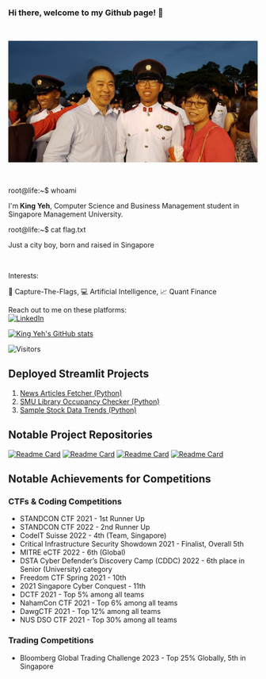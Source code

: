 ### Hi there, welcome to my Github page! 👋

<br>

  ![Proudest moment of my life](asset_1.jpg)

<br>
<p>root@life:~$ whoami</p>
<p>I'm<strong> King Yeh</strong>, Computer Science and Business Management student in Singapore Management University. </p>
<p>root@life:~$ cat flag.txt
<p>Just a city boy, born and raised in Singapore</p>
<br>
<p>Interests:</p>
<p>🚩 Capture-The-Flags, 💻 Artificial Intelligence, 📈 Quant Finance </p>

Reach out to me on these platforms:
<br>
[![LinkedIn](https://img.shields.io/badge/-King%20Yeh-blue?style=flat-square&logo=linkedin&logoColor=white)](https://www.linkedin.com/in/king-yeh-cheah/)


[![King Yeh's GitHub stats](https://github-readme-stats.vercel.app/api?username=xbowery&count_private=true&show_icons=true&theme=tokyonight)](https://github.com/xbowery)

![Visitors](https://api.visitorbadge.io/api/visitors?path=https%3A%2F%2Fgithub.com%2Fxbowery&countColor=%23263759)

## Deployed Streamlit Projects
1. [News Articles Fetcher (Python)](https://xbowery-news-articles-fetcher-singapore-news-onlyapp-nse2t0.streamlit.app/)
2. [SMU Library Occupancy Checker (Python)](https://xbowery-smu-library-occupancy-streamlitapp-3jmo2d.streamlit.app/)
3. [Sample Stock Data Trends (Python)](https://xbowery-stock-data-streamlit-app-n8zrgt.streamlit.app/)


## Notable Project Repositories

[![Readme Card](https://github-readme-stats.vercel.app/api/pin/?username=xbowery&repo=CS203_Proj&show_owner=true)](https://github.com/xbowery/CS203_Proj)
[![Readme Card](https://github-readme-stats.vercel.app/api/pin/?username=xbowery&repo=android-portfolio-management&show_owner=true)](https://github.com/xbowery/android-portfolio-management)
[![Readme Card](https://github-readme-stats.vercel.app/api/pin/?username=xbowery&repo=HEAP-telebot-workshop&show_owner=true)](https://github.com/xbowery/HEAP-telebot-workshop)
[![Readme Card](https://github-readme-stats.vercel.app/api/pin/?username=xbowery&repo=president_gu_bot&show_owner=true)](https://github.com/xbowery/president_gu_bot)

## Notable Achievements for Competitions

### CTFs & Coding Competitions
- STANDCON CTF 2021 - 1st Runner Up
- STANDCON CTF 2022 - 2nd Runner Up
- CodeIT Suisse 2022 - 4th (Team, Singapore)
- Critical Infrastructure Security Showdown 2021 - Finalist, Overall 5th
- MITRE eCTF 2022 - 6th (Global)
- DSTA Cyber Defender’s Discovery Camp (CDDC) 2022 - 6th place in Senior (University) category
- Freedom CTF Spring 2021 - 10th
- 2021 Singapore Cyber Conquest - 11th
- DCTF 2021 - Top 5% among all teams
- NahamCon CTF 2021 - Top 6% among all teams
- DawgCTF 2021 - Top 12% among all teams
- NUS DSO CTF 2021 - Top 30% among all teams

### Trading Competitions
- Bloomberg Global Trading Challenge 2023 - Top 25% Globally, 5th in Singapore

<!--
**xbowery/xbowery** is a ✨ _special_ ✨ repository because its `README.md` (this file) appears on your GitHub profile.

Here are some ideas to get you started:

- 🔭 I’m currently working on ...
- 🌱 I’m currently learning ...
- 👯 I’m looking to collaborate on ...
- 🤔 I’m looking for help with ...
- 💬 Ask me about ...
- 📫 How to reach me: ...
- 😄 Pronouns: ...
- ⚡ Fun fact: ...
-->
